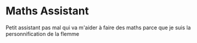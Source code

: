 # Maths Assistant
Petit assistant pas mal qui va m'aider à faire des maths parce que je suis la personnification de la flemme